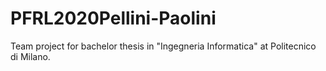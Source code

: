 # PFRL2020Pellini-Paolini
Team project for bachelor thesis in "Ingegneria Informatica" at Politecnico di Milano.
